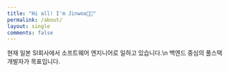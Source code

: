 ```yaml
---
title: "Hi all! I'm Jinwoo👋🏻"
permalink: /about/
layout: single
comments: false
---
```


현재 일본 SI회사에서 소프트웨어 엔지니어로 일하고 있습니다.\n
백엔드 중심의 풀스택 개발자가 목표입니다.
